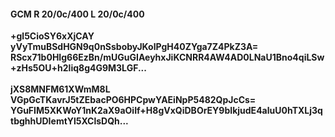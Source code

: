 #### GCM R 20/0c/400 L 20/0c/400
**+gl5CioSY6xXjCAY**<br/>**yVyTmuBSdHGN9q0nSsbobyJKolPgH40ZYga7Z4PkZ3A=**<br/>**RScx71b0HIg66EzBn/mUGuGIAeyhxJiKCNRR4AW4AD0LNaU1Bno4qiLSw+zHs5OU+h2liq8g4G9M3LGF...**<br/><br/>
**jXS8MNFM61XWmM8L**<br/>**VGpGcTKavrJ5tZEbacPO6HPCpwYAEiNpP5482QpJcCs=**<br/>**YGuFIM5XKWoY1nK2aX9aOiIf+H8gVxQiDBOrEY9bIkjudE4aluU0hTXLj3qtbghhUDIemtYl5XClsDQh...**